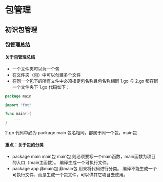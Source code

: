 # 包管理
## 初识包管理
### 包管理总结
#### 关于包管理总结
* 一个文件夹可以为一个包
* 在文件夹（包）中可以创建多个文件
* 在同一个包下的所有文件中必须指定包名称且包名称相同
1.go 与 2.go 都在同一个文件夹下 
1.go 代码如下：
```go
package main

import "fmt"

func main(){
    ...
}
```
2.go 代码中必为 package main
包名相同，都属于同一个包，main包

#### 重点：关于包的分类
* package main  main包
main包 则必须要写一个main函数，main函数为项目的入口（main主函数）。
编译生成一个可执行文件。
* package app  非main包
非main包 用来将代码进行分类。
编译不能生成一个可执行文件，而是生成一个包文件，可以供其它项目去使用。
